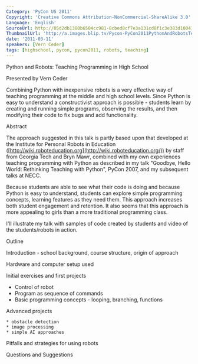 ```yaml
---
Category: 'PyCon US 2011'
Copyright: 'Creative Commons Attribution-NonCommercial-ShareAlike 3.0'
Language: 'English'
SourceUrl: http://05d2db1380b6504cc981-8cbed8cf7e3a131cd8f1c3e383d10041.r93.cf2.rackcdn.com/pycon-us-2011/413_python-and-robots-teaching-programming-in-high-school.mp4
ThumbnailUrl: 'http://a.images.blip.tv/Pycon-PyCon2011PythonAndRobotsTeachingProgrammingInHighSchool378.png'
date: '2011-03-11'
speakers: [Vern Ceder]
tags: [highschool, pycon, pycon2011, robots, teaching]
---
```

Python and Robots: Teaching Programming in High School

Presented by Vern Ceder

Combining Python with inexpensive robots is a very effective way of teaching
programming at the middle and high school levels. Since Python is easy to
understand a constructivist approach is possible - students learn by creating
and running simple programs, observing the results, and then modifying their
code to fix bugs and add functionality.

Abstract

The approach suggested in this talk is partly based upon that developed at the
Institute for Personal Robots in Education
([http://wiki.roboteducation.org](http://wiki.roboteducation.org/)) by staff
from Georgia Tech and Bryn Mawr, combined with my own experiences teaching
programming with Python as described in my talk "Goodbye, Hello World:
Rethinking Teaching with Python", PyCon 2007, and my subsequent talks at NECC.

Because students are able to see what their code is doing and because Python
is easy to understand, students can explore simple programming concepts,
learning features as they need them. This approach increases both student
engagement and retention. It also seems that this approach is more appealing
to girls than a more traditional programming class.

I'll illustrate my talk with samples of code created by students and video of
the students/robots in action.

Outline

Introduction - school background, course structure, origin of approach

Hardware and computer setup used

Initial exercises and first projects

  * Control of robot 
  * Program as sequence of commands 
  * Basic programming concepts - looping, branching, functions 

Advanced projects

    * obstacle detection 
    * image processing 
    * simple AI approaches 

Pitfalls and strategies for using robots

Questions and Suggestions

